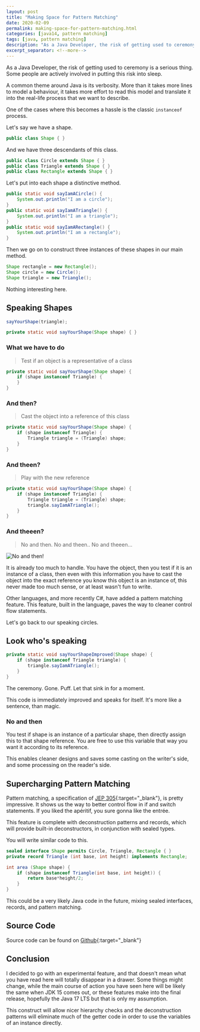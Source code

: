 ```yaml
---
layout: post
title: "Making Space for Pattern Matching"
date: 2020-02-09
permalink: making-space-for-pattern-matching.html
categories: [java14, pattern matching]
tags: [java, pattern matching]
description: "As a Java Developer, the risk of getting used to ceremony is a serious thing. Some people are actively involved in putting this risk into sleep"
excerpt_separator: <!--more-->
---
```


As a Java Developer, the risk of getting used to ceremony is a serious thing. Some people are actively involved in putting this risk into sleep.

<!--more-->

A common theme around Java is its verbosity. More than it takes more lines to model a behaviour, it takes more effort to read this model and translate it into the real-life process that we want to describe.

One of the cases where this becomes a hassle is the classic `instanceof` process.

Let's say we have a shape.

```java
public class Shape { }
```

And we have three descendants of this class.

```java
public class Circle extends Shape { }
public class Triangle extends Shape { }
public class Rectangle extends Shape { }
```

Let's put into each shape a distinctive method.

```java
public static void sayIamACircle() {
    System.out.println("I am a circle");
}
public static void sayIamATriangle() {
    System.out.println("I am a triangle");
}
public static void sayIamARectangle() {
    System.out.println("I am a rectangle");
}
```

Then we go on to construct three instances of these shapes in our main method.

```java
Shape rectangle = new Rectangle();
Shape circle = new Circle();
Shape triangle = new Triangle();
```

Nothing interesting here.

## Speaking Shapes

```java
sayYourShape(triangle);

private static void sayYourShape(Shape shape) { }
```

### What we have to do

> Test if an object is a representative of a class

```java
private static void sayYourShape(Shape shape) {
    if (shape instanceof Triangle) {
    }
}
```

### And then?

> Cast the object into a reference of this class

```java
private static void sayYourShape(Shape shape) {
    if (shape instanceof Triangle) {
        Triangle triangle = (Triangle) shape;
    }
}
```

### And theen?

> Play with the new reference

```java
private static void sayYourShape(Shape shape) {
    if (shape instanceof Triangle) {
        Triangle triangle = (Triangle) shape;
        triangle.sayIamATriangle();
    }
}
```

### And theeen?

> No and then. No and theen.. No and theeen...

![No and then!](https://media.giphy.com/media/bzaEWi1Z1xzby/giphy.gif)

It is already too much to handle. You have the object, then you test if it is an instance of a class, then even with this information you have to cast the object into the exact reference you know this object is an instance of, this never made too much sense, or at least wasn't fun to write.

Other languages, and more recently C#, have added a pattern matching feature. This feature, built in the language, paves the way to cleaner control flow statements.

Let's go back to our speaking circles.

## Look who's speaking

```java
private static void sayYourShapeImproved(Shape shape) {
    if (shape instanceof Triangle triangle) {
        triangle.sayIamATriangle();
    }
}
```

The ceremony. Gone. Puff. Let that sink in for a moment.

This code is immediately improved and speaks for itself. It's more like a sentence, than magic.

### No and then

You test if shape is an instance of a particular shape, then directly assign this to that shape reference. You are free to use this variable that way you want it according to its reference.

This enables cleaner designs and saves some casting on the writer's side, and some processing on the reader's side.

## Supercharging Pattern Matching

Pattern matching, a specification of [JEP 305](http://openjdk.java.net/jeps/305){:target="_blank"}, is pretty impressive. It shows us the way to better control flow in if and switch statements. If you liked the apéritif, you sure gonna like the entrée.

This feature is complete with deconstruction patterns and records, which will provide built-in deconstructors, in conjunction with sealed types.

You will write similar code to this.

```java
sealed interface Shape permits Circle, Triangle, Rectangle { }
private record Triangle (int base, int height) implements Rectangle;

int area (Shape shape) {
    if (shape instanceof Triangle(int base, int height)) {
        return base*height/2;
    }
}
```

This could be a very likely Java code in the future, mixing sealed interfaces, records, and pattern matching.

## Source Code

Source code can be found on [Github](https://github.com/albihasani94/java9-plus/tree/master/src/main/java/com/jdk/java14/patternmatching){:target="_blank"}

## Conclusion

I decided to go with an experimental feature, and that doesn't mean what you have read here will totally disappear in a drawer. Some things might change, while the main course of action you have seen here will be likely the same when JDK 15 comes out, or these features make into the final release, hopefully the Java 17 LTS but that is only my assumption.

This construct will allow nicer hierarchy checks and the deconstruction patterns will eliminate much of the getter code in order to use the variables of an instance directly.
